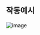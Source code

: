
## 작동예시

![image](https://github.com/user-attachments/assets/0522868c-3d8f-4a8f-a187-2c60f3e9db41)

